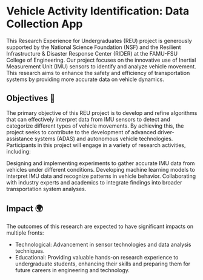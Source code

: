 # Vehicle Activity Identification: Data Collection App

This Research Experience for Undergraduates (REU) project is generously supported by the National Science Foundation (NSF) and the Resilient Infrastructure & Disaster Response Center (RIDER) at the FAMU-FSU College of Engineering. Our project focuses on the innovative use of Inertial Measurement Unit (IMU) sensors to identify and analyze vehicle movement. This research aims to enhance the safety and efficiency of transportation systems by providing more accurate data on vehicle dynamics.

## Objectives 🎯

The primary objective of this REU project is to develop and refine algorithms that can effectively interpret data from IMU sensors to detect and categorize different types of vehicle movements. By achieving this, the project seeks to contribute to the development of advanced driver-assistance systems (ADAS) and autonomous vehicle technologies. Participants in this project will engage in a variety of research activities, including:

Designing and implementing experiments to gather accurate IMU data from vehicles under different conditions.
Developing machine learning models to interpret IMU data and recognize patterns in vehicle behavior.
Collaborating with industry experts and academics to integrate findings into broader transportation system analyses.

## Impact 🌍

The outcomes of this research are expected to have significant impacts on multiple fronts:

* Technological: Advancement in sensor technologies and data analysis techniques.
* Educational: Providing valuable hands-on research experience to undergraduate students, enhancing their skills and preparing them for future careers in engineering and technology.
